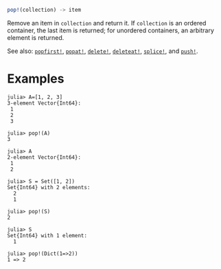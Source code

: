 ```julia
pop!(collection) -> item
```

Remove an item in `collection` and return it. If `collection` is an ordered container, the last item is returned; for unordered containers, an arbitrary element is returned.

See also: [`popfirst!`](@ref), [`popat!`](@ref), [`delete!`](@ref), [`deleteat!`](@ref), [`splice!`](@ref), and [`push!`](@ref).

# Examples

```jldoctest
julia> A=[1, 2, 3]
3-element Vector{Int64}:
 1
 2
 3

julia> pop!(A)
3

julia> A
2-element Vector{Int64}:
 1
 2

julia> S = Set([1, 2])
Set{Int64} with 2 elements:
  2
  1

julia> pop!(S)
2

julia> S
Set{Int64} with 1 element:
  1

julia> pop!(Dict(1=>2))
1 => 2
```

